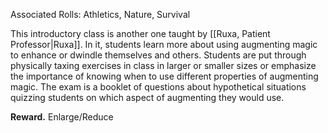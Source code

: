 Associated Rolls: Athletics, Nature, Survival

This introductory class is another one taught by [[Ruxa, Patient Professor|Ruxa]]. In it, students learn more about using augmenting magic to enhance or dwindle themselves and others. Students are put through physically taxing exercises in class in larger or smaller sizes or emphasize the importance of knowing when to use different properties of augmenting magic. The exam is a booklet of questions about hypothetical situations quizzing students on which aspect of augmenting they would use.

**Reward.** Enlarge/Reduce
